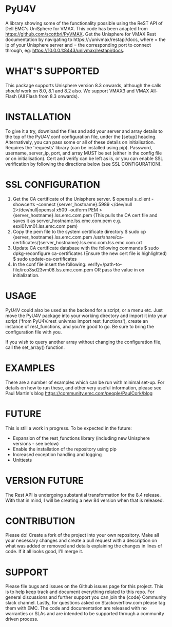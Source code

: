 # PyU4V
A library showing some of the functionality possible using the ReST API of Dell EMC's UniSphere for VMAX.
This code has been adapted from https://github.com/scottbri/PyVMAX.
Get the Unisphere for VMAX Rest documentation by navigating to https://<ip-address>:<port-number>/univmax/restapi/docs,
where <ip-address> = the ip of your Unisphere server and <port-number> = the corresponding port to connect through,
eg: https://10.0.0.1:8443/univmax/restapi/docs.

# WHAT'S SUPPORTED
This package supports Unisphere version 8.3 onwards, although the calls *should* work on 8.0, 8.1 and 8.2 also.
We support VMAX3 and VMAX All-Flash (All Flash from 8.3 onwards).

# INSTALLATION
To give it a try, download the files and add your server and array details to the top of the PyU4V.conf
configuration file, under the [setup] heading. Alternatively, you can pass some or all of these details
on initialisation.
Requires the 'requests' library (can be installed using pip).
Password, username, server_ip, port, and array MUST be set (either in the config file or on initialisation).
Cert and verify can be left as is, or you can enable SSL verification by following the directions below
(see SSL CONFIGURATION).

# SSL CONFIGURATION
1. Get the CA certificate of the Unisphere server.
	$ openssl s_client -showcerts -connect {server_hostname}:5989 </dev/null 2>/dev/null|openssl x509 -outform PEM > {server_hostname}.lss.emc.com.pem
    (This pulls the CA cert file and saves it as server_hostname.lss.emc.com.pem e.g. esxi01vm01.lss.emc.com.pem)
2.	Copy the pem file to the system certificate directory
	$ sudo cp {server_hostname}.lss.emc.com.pem /usr/share/ca-certificates/{server_hostname}.lss.emc.com.lss.emc.com.crt
3. 	Update CA certificate database with the following commands
	$ sudo dpkg-reconfigure ca-certificates (Ensure the new cert file is highlighted)
	$ sudo update-ca-certificates
4. In the conf file insert the following:
   verify=/path-to-file/irco3sd23vm08.lss.emc.com.pem OR pass the value in on initialization.

# USAGE
PyU4V could also be used as the backend for a script, or a menu etc. Just move the PyU4V package into your working
directory and import it into your script ('from PyU4V.rest_univmax import rest_functions'), create an instance of
rest_functions, and you're good to go. Be sure to bring the configuration file with you.

If you wish to query another array without changing the configuration file, call the set_array() function.

# EXAMPLES
There are a number of examples which can be run with minimal set-up. For details on how to run these,
and other very useful information, please see Paul Martin's blog https://community.emc.com/people/PaulCork/blog

# FUTURE
This is still a work in progress. To be expected in the future:
- Expansion of the rest_functions library (including new Unisphere versions - see below)
- Enable the installation of the repository using pip
- Increased exception handling and logging
- Unittests

# VERSION FUTURE
The Rest API is undergoing substantial transformation for the 8.4 release. With that in mind, I will be creating a
new 84 version when that is released.

# CONTRIBUTION
Please do! Create a fork of the project into your own repository. Make all your necessary changes and create a pull
request with a description on what was added or removed and details explaining the changes in lines of code.
If it all looks good, I'll merge it.

# SUPPORT
Please file bugs and issues on the Github issues page for this project. This is to help keep track and document
everything related to this repo. For general discussions and further support you can join the {code} Community
slack channel. Lastly, for questions asked on Stackoverflow.com please tag them with EMC. The code and
documentation are released with no warranties or SLAs and are intended to be supported through a community driven
process.
